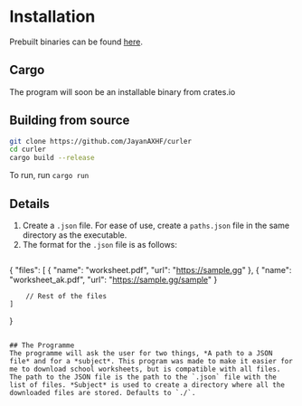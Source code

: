 # Installation
Prebuilt binaries can be found [here](https://github.com/JayanAXHF/curler/releases).
## Cargo
The program will soon be an installable binary from crates.io
## Building from source

```sh
git clone https://github.com/JayanAXHF/curler
cd curler
cargo build --release
```

To run, run `cargo run`
## Details
1. Create a `.json` file. For ease of use, create a `paths.json` file in the same directory as the executable.
2. The format for the `.json` file is as follows:
   ```json
{
	"files": [
		{
			"name": "worksheet.pdf",
			"url": "https://sample.gg"
		},
		{
			"name": "worksheet_ak.pdf",
			"url": "https://sample.gg/sample"
		}

		// Rest of the files
	]
}
```

## The Programme
The programme will ask the user for two things, *A path to a JSON file* and for a *subject*. This program was made to make it easier for me to download school worksheets, but is compatible with all files. The path to the JSON file is the path to the `.json` file with the list of files. *Subject* is used to create a directory where all the downloaded files are stored. Defaults to `./`.
